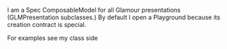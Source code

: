 I am a Spec ComposableModel for all Glamour presentations (GLMPresentation subclasses.) By default I open a Playground because its creation contract is special.

For examples see my class side
